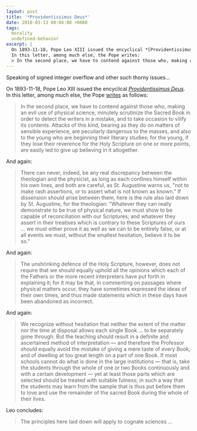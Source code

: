 ```yaml
---
layout: post
title: '*Providentissimus Deus*'
date: 2018-03-13 00:04:00 +0000
tags:
  morality
  undefined-behavior
excerpt: |
  On 1893-11-18, Pope Leo XIII issued the encyclical *[Providentissimus Deus](https://en.wikipedia.org/wiki/Providentissimus_Deus)*.
  In this letter, among much else, the Pope writes:
  > In the second place, we have to contend against those who, making an evil use of physical science, minutely scrutinize the Sacred Book
---
```


Speaking of signed integer overflow and other such thorny issues...

On 1893-11-18, Pope Leo XIII issued the encyclical
*[Providentissimus Deus](https://en.wikipedia.org/wiki/Providentissimus_Deus)*.
In this letter, among much else, the Pope [writes](http://w2.vatican.va/content/leo-xiii/en/encyclicals/documents/hf_l-xiii_enc_18111893_providentissimus-deus.html) as follows:

> In the second place, we have to contend against those who, making an evil use of physical science,
> minutely scrutinize the Sacred Book in order to detect the writers in a mistake, and to take occasion
> to vilify its contents. Attacks of this kind, bearing as they do on matters of sensible experience,
> are peculiarly dangerous to the masses, and also to the young who are beginning their literary studies;
> for the young, if they lose their reverence for the Holy Scripture on one or more points, are easily
> led to give up believing in it altogether.

And again:

> There can never, indeed, be any real discrepancy between the theologian and the physicist, as long as
> each confines himself within his own lines, and both are careful, as St. Augustine warns us, "not to
> make rash assertions, or to assert what is not known as known." If dissension should arise between them,
> here is the rule also laid down by St. Augustine, for the theologian: "Whatever they can really
> demonstrate to be true of physical nature, we must show to be capable of reconciliation with our
> Scriptures; and whatever they assert in their treatises which is contrary to these Scriptures of ours
> ... we must either prove it as well as we can to be entirely false, or at all events we must, without
> the smallest hesitation, believe it to be so."

And again:

> The unshrinking defence of the Holy Scripture, however, does not require that we should equally uphold
> all the opinions which each of the Fathers or the more recent interpreters have put forth in explaining
> it; for it may be that, in commenting on passages where physical matters occur, they have sometimes
> expressed the ideas of their own times, and thus made statements which in these days have been abandoned
> as incorrect.

And again:

> We recognize without hesitation that neither the extent of the matter nor the time at disposal allows
> each single Book ... to be separately gone through. But the teaching should result in a definite
> and ascertained method of interpretation — and therefore the Professor should equally avoid the mistake of
> giving a mere taste of every Book, and of dwelling at too great length on a part of one Book.
> If most schools cannot do what is done in the large institutions — that is, take the students through
> the whole of one or two Books continuously and with a certain development — yet at least those parts which
> are selected should be treated with suitable fulness; in such a way that the students may learn from
> the sample that is thus put before them to love and use the remainder of the sacred Book during the
> whole of their lives.

Leo concludes:

> The principles here laid down will apply to cognate sciences ...
